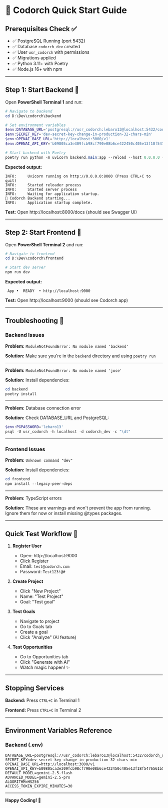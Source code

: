 # 🚀 Codorch Quick Start Guide

## Prerequisites Check ✅

- ✅ PostgreSQL Running (port 5432)
- ✅ Database `codorch_dev` created
- ✅ User `usr_codorch` with permissions
- ✅ Migrations applied
- ✅ Python 3.11+ with Poetry
- ✅ Node.js 16+ with npm

---

## Step 1: Start Backend 🔧

Open **PowerShell Terminal 1** and run:

```powershell
# Navigate to backend
cd D:\Dev\codorch\backend

# Set environment variables
$env:DATABASE_URL='postgresql://usr_codorch:lebaro13@localhost:5432/codorch_dev'
$env:SECRET_KEY='dev-secret-key-change-in-production-32-chars-min'
$env:OPENAI_BASE_URL='http://localhost:3000/v1'
$env:OPENAI_API_KEY='b09805ca3e309fcb98cf790e08b6ce422450c405e13f18f5476561b513034381'

# Start backend with Poetry
poetry run python -m uvicorn backend.main:app --reload --host 0.0.0.0 --port 8000
```

**Expected output:**
```
INFO:     Uvicorn running on http://0.0.0.0:8000 (Press CTRL+C to quit)
INFO:     Started reloader process
INFO:     Started server process
INFO:     Waiting for application startup.
🚀 Codorch Backend starting...
INFO:     Application startup complete.
```

**Test:** Open http://localhost:8000/docs (should see Swagger UI)

---

## Step 2: Start Frontend 🎨

Open **PowerShell Terminal 2** and run:

```powershell
# Navigate to frontend  
cd D:\Dev\codorch\frontend

# Start dev server
npm run dev
```

**Expected output:**
```
 App •  READY  • http://localhost:9000
```

**Test:** Open http://localhost:9000 (should see Codorch app)

---

## Troubleshooting 🔧

### Backend Issues

**Problem:** `ModuleNotFoundError: No module named 'backend'`

**Solution:** Make sure you're in the `backend` directory and using `poetry run`

---

**Problem:** `ModuleNotFoundError: No module named 'jose'`

**Solution:** Install dependencies:
```powershell
cd backend
poetry install
```

---

**Problem:** Database connection error

**Solution:** Check DATABASE_URL and PostgreSQL:
```powershell
$env:PGPASSWORD='lebaro13'
psql -U usr_codorch -h localhost -d codorch_dev -c "\dt"
```

---

### Frontend Issues

**Problem:** `Unknown command "dev"`

**Solution:** Install dependencies:
```powershell
cd frontend
npm install --legacy-peer-deps
```

---

**Problem:** TypeScript errors

**Solution:** These are warnings and won't prevent the app from running. Ignore them for now or install missing @types packages.

---

## Quick Test Workflow 🧪

1. **Register User**
   - Open: http://localhost:9000
   - Click Register
   - Email: `test@codorch.com`
   - Password: `Test123!@#`

2. **Create Project**
   - Click "New Project"
   - Name: "Test Project"
   - Goal: "Test goal"

3. **Test Goals**
   - Navigate to project
   - Go to Goals tab
   - Create a goal
   - Click "Analyze" (AI feature)

4. **Test Opportunities**
   - Go to Opportunities tab
   - Click "Generate with AI"
   - Watch magic happen! ✨

---

## Stopping Services

**Backend:** Press `CTRL+C` in Terminal 1

**Frontend:** Press `CTRL+C` in Terminal 2

---

## Environment Variables Reference

### Backend (.env)
```env
DATABASE_URL=postgresql://usr_codorch:lebaro13@localhost:5432/codorch_dev
SECRET_KEY=dev-secret-key-change-in-production-32-chars-min
OPENAI_BASE_URL=http://localhost:3000/v1
OPENAI_API_KEY=b09805ca3e309fcb98cf790e08b6ce422450c405e13f18f5476561b513034381
DEFAULT_MODEL=gemini-2.5-flash
ADVANCED_MODEL=gemini-2.5-pro
ALGORITHM=HS256
ACCESS_TOKEN_EXPIRE_MINUTES=30
```

---

**Happy Coding! 🎉**
